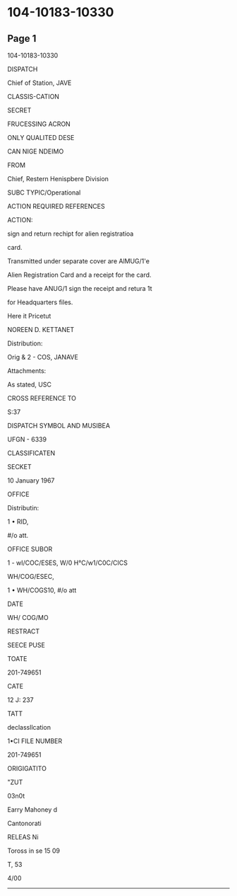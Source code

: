 # 104-10183-10330

## Page 1

104-10183-10330

DISPATCH

Chief of Station, JAVE

CLASSIS-CATION

SECRET

FRUCESSING ACRON

ONLY QUALITED DESE

CAN NIGE NDEIMO

FROM

Chief, Restern Henispbere Division

SUBC TYPIC/Operational

ACTION REQUIRED REFERENCES

ACTION:

sign and return rechipt for alien registratioa

card.

Transmitted under separate cover are AlMUG/1'e

Alien Registration Card and a receipt for the card.

Please have ANUG/1 sign the receipt and retura 1t

for Headquarters files.

Here it Pricetut

NOREEN D. KETTANET

Distribution:

Orig & 2 - COS, JANAVE

Attachments:

As stated, USC

CROSS REFERENCE TO

S:37

DISPATCH SYMBOL AND MUSIBEA

UFGN - 6339

CLASSIFICATEN

SECKET

10 January 1967

OFFICE

Distributin:

1 • RID,

#/o att.

OFFICE SUBOR

1 - wI/COC/ESES, W/0 H°C/w1/C0C/CICS

WH/COG/ESEC,

1 • WH/COGS10, #/o att

DATE

WH/ COG/MO

RESTRACT

SEECE PUSE

TOATE

201-749651

CATE

12 J: 237

TATT

declassllcation

1•CI FILE NUMBER

201-749651

ORIGIGATITO

"ZUT

03n0t

Earry Mahoney d

Cantonorati

RELEAS Ni

Toross in se 15 09

T, 53

4/00

---

